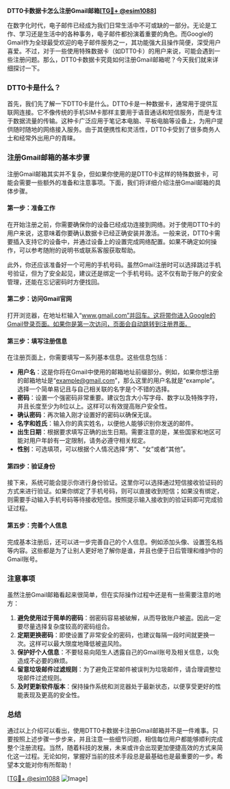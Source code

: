 **DTT0卡数据卡怎么注册Gmail邮箱[[TG💪+ @esim1088](https://t.me/s/esim1088)]**

在数字化时代，电子邮件已经成为我们日常生活中不可或缺的一部分。无论是工作、学习还是生活中的各种事务，电子邮件都扮演着重要的角色。而Google的Gmail作为全球最受欢迎的电子邮件服务之一，其功能强大且操作简便，深受用户喜爱。不过，对于一些使用特殊数据卡（如DTT0卡）的用户来说，可能会遇到一些注册问题。那么，DTT0卡数据卡究竟如何注册Gmail邮箱呢？今天我们就来详细探讨一下。

### DTT0卡是什么？

首先，我们先了解一下DTT0卡是什么。DTT0卡是一种数据卡，通常用于提供互联网连接。它不像传统的手机SIM卡那样主要用于语音通话和短信服务，而是专注于数据流量的传输。这种卡广泛应用于笔记本电脑、平板电脑等设备上，为用户提供随时随地的网络接入服务。由于其便携性和灵活性，DTT0卡受到了很多商务人士和经常外出用户的青睐。

### 注册Gmail邮箱的基本步骤

注册Gmail邮箱其实并不复杂，但如果你使用的是DTT0卡这样的特殊数据卡，可能会需要一些额外的准备和注意事项。下面，我们将详细介绍注册Gmail邮箱的具体步骤。

#### 第一步：准备工作

在开始注册之前，你需要确保你的设备已经成功连接到网络。对于使用DTT0卡的用户来说，这意味着你要确认数据卡已经正确安装并激活。一般来说，DTT0卡需要插入支持它的设备中，并通过设备上的设置完成网络配置。如果不确定如何操作，可以参考随附的说明书或联系客服获取帮助。

此外，你还应该准备好一个可用的手机号码。虽然Gmail注册时可以选择跳过手机号验证，但为了安全起见，建议还是绑定一个手机号码。这不仅有助于账户的安全管理，还能在忘记密码时方便找回。

#### 第二步：访问Gmail官网

打开浏览器，在地址栏输入“www.gmail.com”并回车。这将带你进入Google的Gmail登录页面。如果你是第一次访问，页面会自动跳转到注册界面。

#### 第三步：填写注册信息

在注册页面上，你需要填写一系列基本信息。这些信息包括：

- **用户名**：这是你将在Gmail中使用的邮箱地址前缀部分。例如，如果你想注册的邮箱地址是“example@gmail.com”，那么这里的用户名就是“example”。选择一个简单易记且与自己相关联的名字是个不错的选择。
- **密码**：设置一个强密码非常重要。建议包含大小写字母、数字以及特殊字符，并且长度至少为8位以上。这样可以有效提高账户安全性。
- **确认密码**：再次输入刚才设置好的密码以确保无误。
- **名字和姓氏**：输入你的真实姓名，以便他人能够识别你发送的邮件。
- **出生日期**：根据要求填写正确的出生日期。需要注意的是，某些国家和地区可能对用户年龄有一定限制，请务必遵守相关规定。
- **性别**：可选填项，可以根据个人情况选择“男”、“女”或者“其他”。

#### 第四步：验证身份

接下来，系统可能会提示你进行身份验证。这里你可以选择通过短信接收验证码的方式来进行验证。如果你绑定了手机号码，则可以直接收到短信；如果没有绑定，则需要手动输入手机号码等待接收短信。按照提示输入接收到的验证码即可完成验证过程。

#### 第五步：完善个人信息

完成基本注册后，还可以进一步完善自己的个人信息。例如添加头像、设置签名档等内容。这些都是为了让别人更好地了解你是谁，并且也便于日后管理和维护你的Gmail账号。

### 注意事项

虽然注册Gmail邮箱看起来很简单，但在实际操作过程中还是有一些需要注意的地方：

1. **避免使用过于简单的密码**：弱密码容易被破解，从而导致账户被盗。因此一定要尽量选择复杂度较高的密码组合。
2. **定期更换密码**：即使设置了非常安全的密码，也建议每隔一段时间就更换一次。这样可以最大限度地降低被盗风险。
3. **保护好个人信息**：不要轻易向陌生人透露自己的Gmail账号及相关信息，以免造成不必要的麻烦。
4. **留意垃圾邮件过滤规则**：为了避免正常邮件被误判为垃圾邮件，请合理调整垃圾邮件过滤规则。
5. **及时更新软件版本**：保持操作系统和浏览器处于最新状态，以便享受更好的性能表现及更高的安全性。

### 总结

通过以上介绍可以看出，使用DTT0卡数据卡注册Gmail邮箱并不是一件难事。只要按照上述步骤一步步来，并且注意一些细节问题，相信每位用户都能够顺利完成整个注册流程。当然，随着科技的发展，未来或许会出现更加便捷高效的方式来简化这一过程。无论如何，掌握好当前的技术手段总是最基础也是最重要的一步。希望本文能对你有所帮助！

[[TG💪+ @esim1088](https://t.me/s/esim1088) ![Image](https://i.postimg.cc/4NQfJmqS/Snipaste-2025-05-13-00-14-12.png)]